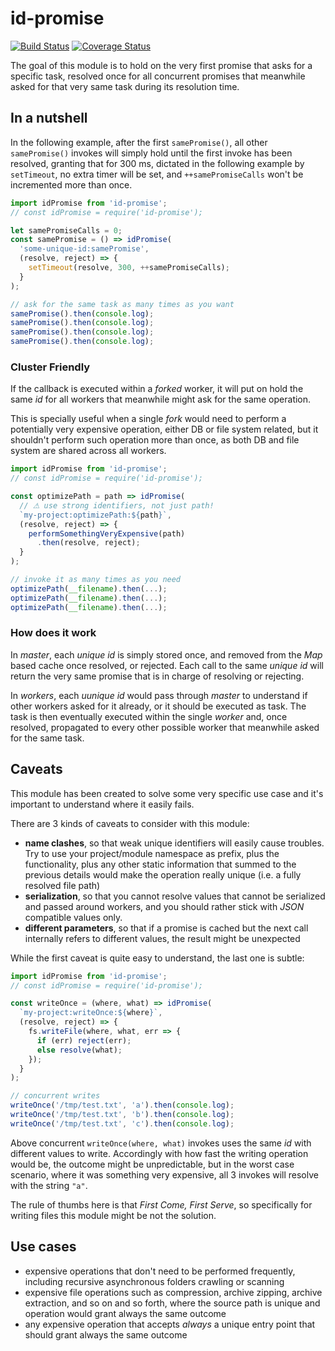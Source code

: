 # id-promise

[![Build Status](https://travis-ci.com/WebReflection/id-promise.svg?branch=master)](https://travis-ci.com/WebReflection/id-promise) [![Coverage Status](https://coveralls.io/repos/github/WebReflection/id-promise/badge.svg?branch=master)](https://coveralls.io/github/WebReflection/id-promise?branch=master)

The goal of this module is to hold on the very first promise that asks for a specific task, resolved once for all concurrent promises that meanwhile asked for that very same task during its resolution time.

## In a nutshell

In the following example, after the first `samePromise()`, all other `samePromise()` invokes will simply hold until the first invoke has been resolved, granting that for 300 ms, dictated in the following example by `setTimeout`, no extra timer will be set, and `++samePromiseCalls` won't be incremented more than once.

```js
import idPromise from 'id-promise';
// const idPromise = require('id-promise');

let samePromiseCalls = 0;
const samePromise = () => idPromise(
  'some-unique-id:samePromise',
  (resolve, reject) => {
    setTimeout(resolve, 300, ++samePromiseCalls);
  }
);

// ask for the same task as many times as you want
samePromise().then(console.log);
samePromise().then(console.log);
samePromise().then(console.log);
samePromise().then(console.log);
```

### Cluster Friendly

If the callback is executed within a _forked_ worker, it will put on hold the same _id_ for all workers that meanwhile might ask for the same operation.

This is specially useful when a single _fork_ would need to perform a potentially very expensive operation, either DB or file system related, but it shouldn't perform such operation more than once, as both DB and file system are shared across all workers.

```js
import idPromise from 'id-promise';
// const idPromise = require('id-promise');

const optimizePath = path => idPromise(
  // ⚠ use strong identifiers, not just path!
  `my-project:optimizePath:${path}`,
  (resolve, reject) => {
    performSomethingVeryExpensive(path)
      .then(resolve, reject);
  }
);

// invoke it as many times as you need
optimizePath(__filename).then(...);
optimizePath(__filename).then(...);
optimizePath(__filename).then(...);
```

### How does it work

In _master_, each _unique id_ is simply stored once, and removed from the _Map_ based cache once resolved, or rejected. Each call to the same _unique id_ will return the very same promise that is in charge of resolving or rejecting.

In _workers_, each _uunique id_ would pass through _master_ to understand if other workers asked for it already, or it should be executed as task.
The task is then eventually executed within the single _worker_ and, once resolved, propagated to every other possible worker that meanwhile asked for the same task.


## Caveats

This module has been created to solve some very specific use case and it's important to understand where it easily fails.

There are 3 kinds of caveats to consider with this module:

  * **name clashes**, so that weak unique identifiers will easily cause troubles. Try to use your project/module namespace as prefix, plus the functionality, plus any other static information that summed to the previous details would make the operation really unique (i.e. a fully resolved file path)
  * **serialization**, so that you cannot resolve values that cannot be serialized and passed around workers, and you should rather stick with _JSON_ compatible values only.
  * **different parameters**, so that if a promise is cached but the next call internally refers to different values, the result might be unexpected

While the first caveat is quite easy to understand, the last one is subtle:

```js
import idPromise from 'id-promise';
// const idPromise = require('id-promise');

const writeOnce = (where, what) => idPromise(
  `my-project:writeOnce:${where}`,
  (resolve, reject) => {
    fs.writeFile(where, what, err => {
      if (err) reject(err);
      else resolve(what);
    });
  }
);

// concurrent writes
writeOnce('/tmp/test.txt', 'a').then(console.log);
writeOnce('/tmp/test.txt', 'b').then(console.log);
writeOnce('/tmp/test.txt', 'c').then(console.log);
```

Above concurrent `writeOnce(where, what)` invokes uses the same _id_ with different values to write. Accordingly with how fast the writing operation would be, the outcome might be unpredictable, but in the worst case scenario, where it was something very expensive, all 3 invokes will resolve with the string `"a"`.

The rule of thumbs here is that _First Come, First Serve_, so specifically for writing files this module might be not the solution.


## Use cases

  * expensive operations that don't need to be performed frequently, including recursive asynchronous folders crawling or scanning
  * expensive file operations such as compression, archive zipping, archive extraction, and so on and so forth, where the source path is unique and operation would grant always the same outcome
  * any expensive operation that accepts *always* a unique entry point that should grant always the same outcome
